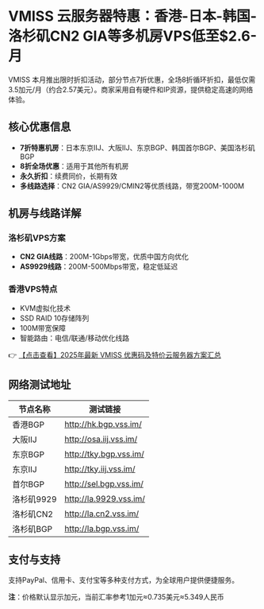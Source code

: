 # VMISS 云服务器特惠：香港-日本-韩国-洛杉矶CN2 GIA等多机房VPS低至$2.6-月

VMISS 本月推出限时折扣活动，部分节点7折优惠，全场8折循环折扣，最低仅需3.5加元/月（约合2.57美元）。商家采用自有硬件和IP资源，提供稳定高速的网络体验。

## 核心优惠信息

- **7折特惠机房**：日本东京IIJ、大阪IIJ、东京BGP、韩国首尔BGP、美国洛杉矶BGP
- **8折全场优惠**：适用于其他所有机房
- **永久折扣**：续费同价，长期有效
- **多线路选择**：CN2 GIA/AS9929/CMIN2等优质线路，带宽200M-1000M

## 机房与线路详解

### 洛杉矶VPS方案
- **CN2 GIA线路**：200M-1Gbps带宽，优质中国方向优化
- **AS9929线路**：200M-500Mbps带宽，稳定低延迟

### 香港VPS特点
- KVM虚拟化技术
- SSD RAID 10存储阵列
- 100M带宽保障
- 智能路由：电信/联通/移动优化线路

👉 [【点击查看】2025年最新 VMISS 优惠码及特价云服务器方案汇总](https://bit.ly/Vmiss)

## 网络测试地址
| 节点名称       | 测试链接                   |
|----------------|---------------------------|
| 香港BGP        | http://hk.bgp.vss.im/     |
| 大阪IIJ        | http://osa.iij.vss.im/    |
| 东京BGP        | http://tky.bgp.vss.im/    |
| 东京IIJ        | http://tky.iij.vss.im/    |
| 首尔BGP        | http://sel.bgp.vss.im/    |
| 洛杉矶9929     | http://la.9929.vss.im/    |
| 洛杉矶CN2      | http://la.cn2.vss.im/     |
| 洛杉矶BGP      | http://la.bgp.vss.im/     |

## 支付与支持
支持PayPal、信用卡、支付宝等多种支付方式，为全球用户提供便捷服务。

**注**：价格默认显示加元，当前汇率参考1加元≈0.735美元≈5.349人民币